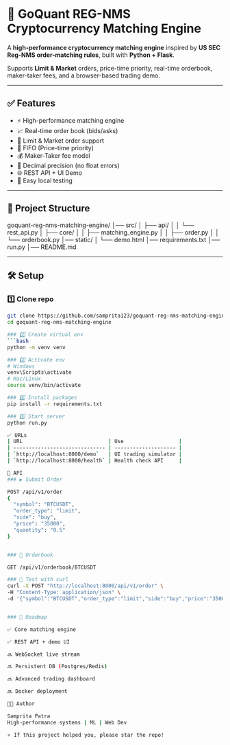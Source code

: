 # 🚀 GoQuant REG-NMS Cryptocurrency Matching Engine

A **high-performance cryptocurrency matching engine** inspired by **US SEC Reg-NMS order-matching rules**, built with **Python + Flask**.

Supports **Limit & Market** orders, price-time priority, real-time orderbook, maker-taker fees, and a browser-based trading demo.

---

## ✅ Features

- ⚡ High-performance matching engine
- 📈 Real-time order book (bids/asks)
- 🔄 Limit & Market order support
- 🥇 FIFO (Price-time priority)
- 💰 Maker-Taker fee model
- 🎯 Decimal precision (no float errors)
- 🌐 REST API + UI Demo
- 🧪 Easy local testing

---

## 📁 Project Structure
goquant-reg-nms-matching-engine/
│── src/
│ ├── api/
│ │ └── rest_api.py
│ ├── core/
│ │ ├── matching_engine.py
│ │ ├── order.py
│ │ └── orderbook.py
│── static/
│ └── demo.html
│── requirements.txt
│── run.py
│── README.md

---

## 🛠️ Setup

### 1️⃣ Clone repo
```bash
git clone https://github.com/samprita123/goquant-reg-nms-matching-engine.git
cd goquant-reg-nms-matching-engine

### 2️⃣ Create virtual env
```bash
python -m venv venv

### 3️⃣ Activate env
# Windows
venv\Scripts\activate
# Mac/Linux
source venv/bin/activate

### 4️⃣ Install packages
pip install -r requirements.txt

### 5️⃣ Start server
python run.py

✅ URLs
| URL                            | Use                  |
| ------------------------------ | -------------------- |
| `http://localhost:8000/demo`   | UI trading simulator |
| `http://localhost:8000/health` | Health check API     |

📡 API
### ▶️ Submit Order

POST /api/v1/order
{
  "symbol": "BTCUSDT",
  "order_type": "limit",
  "side": "buy",
  "price": "35000",
  "quantity": "0.5"
}


### 📖 Orderbook

GET /api/v1/orderbook/BTCUSDT

### 🔧 Test with curl
curl -X POST "http://localhost:8000/api/v1/order" \
-H "Content-Type: application/json" \
-d '{"symbol":"BTCUSDT","order_type":"limit","side":"buy","price":"35000","quantity":"1"}'


### 🧭 Roadmap

✅ Core matching engine

✅ REST API + demo UI

🔜 WebSocket live stream

🔜 Persistent DB (Postgres/Redis)

🔜 Advanced trading dashboard

🔜 Docker deployment

👩‍💻 Author

Samprita Patra
High-performance systems | ML | Web Dev

⭐ If this project helped you, please star the repo!
